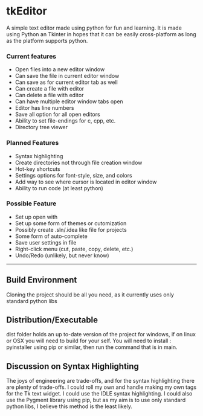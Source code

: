 # tkEditor
A simple text editor made using python for fun and learning. 
It is made using Python an Tkinter in hopes that it can be easily cross-platform as long as the platform supports python.

### Current features
- Open files into a new editor window
- Can save the file in current editor window
- Can save as for current editor tab as well
- Can create a file with editor
- Can delete a file with editor
- Can have multiple editor window tabs open
- Editor has line numbers
- Save all option for all open editors
- Ability to set file-endings for c, cpp, etc.
- Directory tree viewer 

### Planned Features
- Syntax highlighting
- Create directories not through file creation window
- Hot-key shortcuts
- Settings options for font-style, size, and colors
- Add way to see where cursor is located in editor window
- Ability to run code (at least python)

### Possible Feature
- Set up open with
- Set up some form of themes or cutomization
- Possibly create .sln/.idea like file for projects
- Some form of auto-complete
- Save user settings in file
- Right-click menu (cut, paste, copy, delete, etc.)
- Undo/Redo (unlikely, but never know)

***

## Build Environment
Cloning the project should be all you need, as it currently uses only standard python libs 

## Distribution/Executable
dist folder holds an up to-date version of the project for windows, if on linux or OSX you will need to build for your self.
You will need to install : pyinstaller using pip or similar, then run the command that is in main.

## Discussion on Syntax Highlighting
The joys of engineering are trade-offs, and for the syntax highlighting there are plenty of trade-offs.
I could roll my own and handle making my own tags for the Tk text widget. I could use the IDLE syntax highlighting.
I could also use the Pygment library using pip, but as my aim is to use only standard python libs, 
I believe this method is the least likely. 
